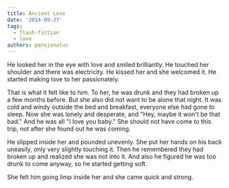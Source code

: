 ```yaml
---
title: Ancient Love
date: '2014-09-27'
tags:
  - flash-fiction
  - love
authors: pensjonatus
---
```


He looked her in the eye with love and smiled brilliantly. He touched her
shoulder and there was electricity. He kissed her and she welcomed it. He
started making love to her passionately.

<!-- truncate -->

That is what it felt like to him. To her, he was drunk and they had broken up a
few months before. But she also did not want to be alone that night. It was cold
and windy outside the bed and breakfast, everyone else had gone to sleep. Now
she was lonely and desperate, and "Hey, maybe it won't be that bad." And he was
all "I love you baby." She should not have come to this trip, not after she
found out he was coming.

He slipped inside her and pounded unevenly. She put her hands on his back
uneasily, only very slightly touching it. Then he remembered they had broken up
and realized she was not into it. And also he figured he was too drunk to come
anyway, so he started getting soft.

She felt him going limp inside her and she came quick and strong.
